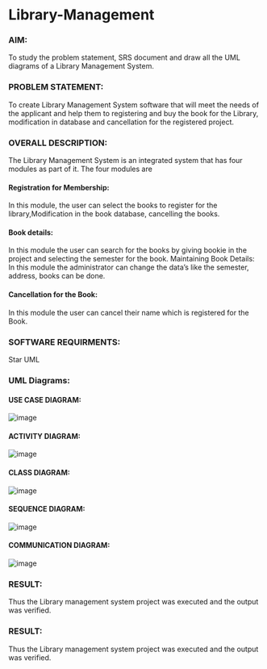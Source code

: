 # Library-Management
### AIM:
To study the problem statement, SRS document and draw all the UML diagrams of a Library Management System.
### PROBLEM STATEMENT:
To create Library Management System software that will meet the needs of the applicant
and help them to registering and buy the book for the Library, modification in database and
cancellation for the registered project.
### OVERALL DESCRIPTION:
The Library Management System is an integrated system that has four modules as part of
it. The four modules are
#### Registration for Membership:
In this module, the user can select the books to register for the library,Modification in the book
database, cancelling the books.
#### Book details:
In this module the user can search for the books by giving bookie in the project and selecting
the semester for the book.
Maintaining Book Details:
In this module the administrator can change the data’s like the semester, address, books can be
done.
#### Cancellation for the Book:
In this module the user can cancel their name which is registered for the Book.
### SOFTWARE REQUIRMENTS:
Star UML
### UML Diagrams:
#### USE CASE DIAGRAM:
![image](https://github.com/harini1006/Library-Management/assets/113497405/fca40b45-3b45-4c40-b366-fba137e188f4)
#### ACTIVITY DIAGRAM:
![image](https://github.com/harini1006/Library-Management/assets/113497405/38c3cb18-8e5a-4b62-ac25-8fb2e61570c8)
#### CLASS DIAGRAM:
![image](https://github.com/harini1006/Library-Management/assets/113497405/fc9311a3-97ee-4428-8451-cb350120602d)
#### SEQUENCE DIAGRAM:

![image](https://github.com/harini1006/Library-Management/assets/113497405/0b690704-09a0-42ed-88ce-80798b1ff32c)
#### COMMUNICATION DIAGRAM: 
![image](https://github.com/harini1006/Library-Management/assets/113497405/55511b10-614c-4765-b98b-f4c213ab6460)
### RESULT:
Thus the Library management system project was executed and the output was verified.






### RESULT:
Thus the Library management system project was executed and the output was verified.
